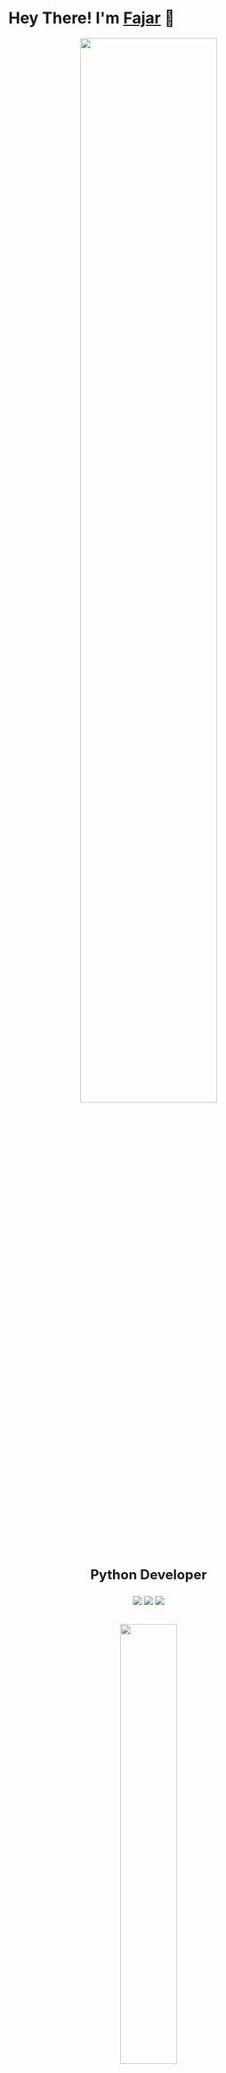 # Hey There! I'm [Fajar](https://github.com/Fajarxyta) 👋
<p align="center">
  <img width="70%" height="auto" src="https://github-readme-stats.vercel.app/api?username=Fajarxyta&show_icons=true&theme=chartreuse-dark&locale=id">
</p>

<h3 align="center" style="font-size: 2.5vw; margin-top: 0vw;">Python Developer</h3>

<p align="center" width="100%" height="auto">
    <img src="https://visitor-badge.laobi.icu/badge?page_id=Fajarxyta"/>
    <img src="https://img.shields.io/github/followers/Fajarxyta?style=flat"/>
    <img src="https://img.shields.io/github/stars/Fajarxyta?style=flat"/>
</p>

<br>

<div align="center">
  <img width="45%" height="auto" src="https://github-readme-stats.vercel.app/api/top-langs/?username=Fajarxyta&layout=compact&theme=chartreuse-dark">
</div>

<div align="center" style="margin-top: 3%;">
  <a href="https://www.github.com/Fajarxyta"><img width="6.5%" height="6.5%" style="background: linear-gradient(to right, #009BFF, #5ABEFF); border-radius: 3px;" src="https://upload.wikimedia.org/wikipedia/commons/d/d7/GitHub_font_awesome.svg"></a>
  <a href="https://www.facebook.com/100055310567886"><img width="6.5%" height="6.5%" style="background: linear-gradient(to right, #009BFF, #5ABEFF); border-radius: 3px;" src="https://upload.wikimedia.org/wikipedia/commons/1/1e/Facebook_font_awesome.svg"></a>
</div>

<p align="center" style="font-size: 2vw; margin-top: -1%; margin-bottom: 1%;">
  Contact Me!
</p>
